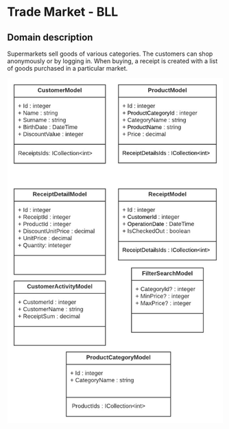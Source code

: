 # Trade Market - BLL


## Domain description

Supermarkets sell goods of various categories. The customers can shop anonymously or by logging in. When buying, a receipt is created with a list of goods purchased in a particular market.

![Business Entities](/Business/BusinessModels_Scheme.jpeg)
